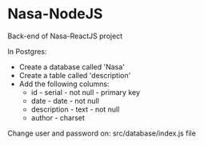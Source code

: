 # Nasa-NodeJS
Back-end of Nasa-ReactJS project

In Postgres:

- Create a database called 'Nasa'
- Create a table called 'description'
- Add the following columns:
    - id - serial - not null - primary key
    - date - date - not null
    - description - text - not null
    - author - charset 

Change user and password on: src/database/index.js file

